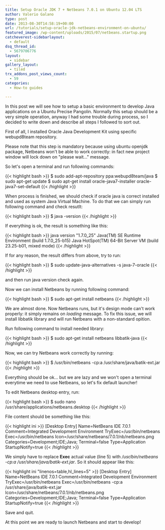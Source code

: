 ```yaml
---
title: Setup Oracle JDK 7 + Netbeans 7.0.1 on Ubuntu 12.04 LTS
author: Valerio Galano
type: post
date: 2013-08-30T14:58:19+00:00
url: /tutorials/setup-oracle-jdk-netbeans-environment-on-ubuntu/
featured_image: /wp-content/uploads/2015/07/netbeans.startup.png
catcheverest-sidebarlayout:
  - default
dsq_thread_id:
  - 5679706776
layout:
  - sidebar
gallery_layout:
  - tiled
trx_addons_post_views_count:
  - 59
categories:
  - How-to guides

---
```

In this post we will see how to setup a basic environment to develop Java applications on a Ubuntu Precise Pangolin. Normally this setup should be a very simple operation, anyway I had some trouble during process, so I decided to write down and describe all steps I followed to sort out.

First of all, I installed Oracle Java Development Kit using specific webupd8team repository.

Please note that this step is mandatory because using ubuntu openjdk package, Netbeans won't be able to work correctly: in fact new project window will lock down on "please wait..." message.

So let's open a terminal and run following commands:

{{< highlight bash >}}
$ sudo add-apt-repository ppa:webupd8team/java
$ sudo apt-get update
$ sudo apt-get install oracle-java7-installer oracle-java7-set-default
{{< /highlight >}}

When process is finished, we should check if oracle java is correct installed and used as system Java Virtual Machine. To do that we can simply run following command and check resutlt:

{{< highlight bash >}}
$ java -version
{{< /highlight >}}

If everything is ok, the result is something like this:

{{< highlight bash >}}
java version "1.7.0_25"
Java(TM) SE Runtime Environment (build 1.7.0_25-b15)
Java HotSpot(TM) 64-Bit Server VM (build 23.25-b01, mixed mode)
{{< /highlight >}}

If for any reason, the result differs from above, try to run:

{{< highlight bash >}}
$ sudo update-java-alternatives -s java-7-oracle
{{< /highlight >}}

and then run java version check again.

Now we can install Netbeans by running following command:

{{< highlight bash >}}
$ sudo apt-get install netbeans
{{< /highlight >}}

We are almost done. Now Netbeans runs, but it's design mode can't work properly: it simply remains on _loading_ message. To fix this issue, we will install libbatik library and will run Netbeans with a non-standard opition.

Run following command to install needed library:

{{< highlight bash >}}
$ sudo apt-get install netbeans libbatik-java
{{< /highlight >}}

Now, we can try Netbeans work correctly by running:

{{< highlight bash >}}
$ /usr/bin/netbeans -cp:a /usr/share/java/batik-ext.jar
{{< /highlight >}}

Everything should be ok... but we are lazy and we won't open a terminal everytime we need to use Netbeans, so let's fix default launcher!

To edit Netbeans desktop entry, run:

{{< highlight bash >}}
$ sudo nano /usr/share/applications/netbeans.desktop
{{< /highlight >}}

File content should be something like this:

{{< highlight ini >}}
[Desktop Entry]
Name=NetBeans IDE 7.0.1
Comment=Integrated Development Environment
TryExec=/usr/bin/netbeans
Exec=/usr/bin/netbeans
Icon=/usr/share/netbeans/7.0.1/nb/netbeans.png
Categories=Development;IDE;Java;
Terminal=false
Type=Application
StartupNotify=true
{{< /highlight >}}

We simply have to replace **Exec** actual value (line 5) with _/usr/bin/netbeans -cp:a /usr/share/java/batik-ext.jar_. So it should appear like this:

{{< highlight ini "linenos=table,hl_lines=5" >}}
[Desktop Entry]
Name=NetBeans IDE 7.0.1
Comment=Integrated Development Environment
TryExec=/usr/bin/netbeans
Exec=/usr/bin/netbeans -cp:a /usr/share/java/batik-ext.jar
Icon=/usr/share/netbeans/7.0.1/nb/netbeans.png
Categories=Development;IDE;Java;
Terminal=false
Type=Application
StartupNotify=true
{{< /highlight >}}

Save and quit.

At this point we are ready to launch Netbeans and start to develop!